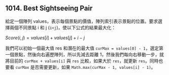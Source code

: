 ## 1014. Best Sightseeing Pair

給定一個陣列 values，表示每個景點的價值，陣列索引表示景點的位置。要求選擇兩個不同景點 i 和 j (`i<j`)，使以下公式的結果最大化：

$Score(i,j)=values[i]+values[j]+i−j$

我們可以初始一個最大值 res 和潛在的最大值 `curMax = values[0] - 1`，選定第一個景點，然後向右遍歷陣列，所以先減去距離 1，然後我們每向右移動一步，就將目前的 `curMax + values[i]` 與 `res` 比較，如果大於 `res`，就更新 `res`。同時也要看 `curMax` 是否需要更新，如果 `Math.max(curMax - 1, values[i] - 1)`。

